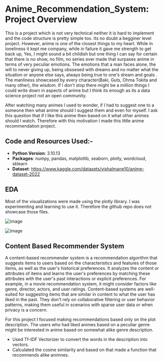 # Anime_Recommendation_System: Project Overview 

This is a project which is not very technical neither it is hard to implement and the code structure is pretty simple too. Its no doubt a begginer level project. However, anime is one of the closest things to my heart. While in loneliness it kept me company, while in failure it gave me strength to get back up, Yes, I might sound a bit childish but one thing I can say for certain that there is no show, no film, no series ever made that surpases anime in terms of very peculiar emotions. The emotions that a man faces alone, the will to never giving up, being obssesed with dreams and no matter what the situation or anyone else says, always being true to one's dream and goals . The manliness showcased by every character(Baki, Guts, Ohma Tokita and many other), the wisdom. If I don't stop there might be a million things I could write down in aspects of anime but I think its enough as its a data science project not an open community.

After watching many animes I used to wonder, if I had to suggest one to a someone then what anime should I suggest them and even for myself. I ask this question that if I like this anime then based on it what other animes should I watch. Therefore with this motivation I made this little anime recommendation project.

## Code and Resources Used:-

- **Python Version**: 3.10.13
- **Packages**: numpy, pandas, matplotlib, seaborn, plotly, wordcloud, sklearn
- **Dataset**: https://www.kaggle.com/datasets/vishalmane10/anime-dataset-2022


## EDA

Most of the visualizations were made using the plotly library. I was experimenting and learning to use it. Therefore the github repo does not showcase those files.


![image](https://github.com/anurag122002/Anime_Recommendation_System/assets/111629651/c19b6d81-900a-4e2b-84a9-b125f1ea3260)

![image](https://github.com/anurag122002/Anime_Recommendation_System/assets/111629651/9bf11e23-34db-4bb5-bd59-ea5d0eb8e4c4)


## Content Based Recommender System
A content-based recommender system is a recommendation algorithm that suggests items to users based on the characteristics and features of those items, as well as the user's historical preferences. It analyzes the content or attributes of items and learns the user's preferences by matching these attributes with the user's past interactions or explicit preferences. For example, in a movie recommendation system, it might consider factors like genre, director, actors, and user ratings. Content-based systems are well-suited for suggesting items that are similar in content to what the user has liked in the past. They don't rely on collaborative filtering or user behavior patterns, making them useful in scenarios with sparse user data or when privacy is a concern.

For this project I focused making recommendations based only on the plot description. The users who had liked animes based on a peculiar genre might be interested in anime based on somewhat alike genre description.

- Used Tf-IDF Vectorizer to convert the words in the description into vectors.
- Calculated the cosine similarity and based on that made a function that recommends alike animnes.





